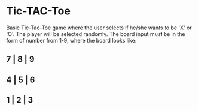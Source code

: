 # Tic-TAC-Toe
Basic Tic-Tac-Toe game where the user selects if he/she wants to be 'X' or 'O'. The player will be selected randomly. 
The board input must be in the form of number from 1-9, where the board looks like:

 7 | 8 | 9
 ---------
 4 | 5 | 6
 ---------
 1 | 2 | 3
 ---------
 
 
 
 
 
 
